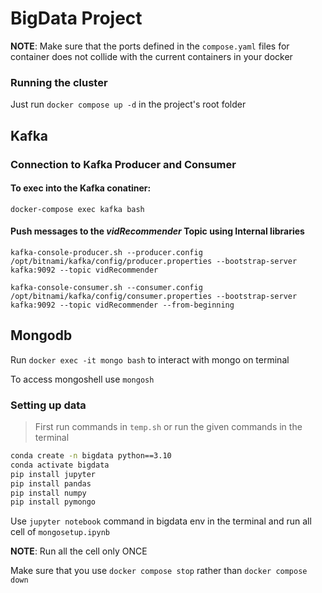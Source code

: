 # BigData Project

**NOTE**: Make sure that the ports defined in the `compose.yaml` files for container does not collide with the current containers in your docker

### Running the cluster
Just run `docker compose up -d` in the project's root folder
## Kafka
### Connection to Kafka Producer and Consumer
#### To exec into the Kafka conatiner:
`docker-compose exec kafka bash`

#### Push messages to the *vidRecommender* Topic using Internal libraries

`kafka-console-producer.sh --producer.config /opt/bitnami/kafka/config/producer.properties --bootstrap-server kafka:9092 --topic vidRecommender`


`kafka-console-consumer.sh --consumer.config /opt/bitnami/kafka/config/consumer.properties --bootstrap-server kafka:9092 --topic vidRecommender --from-beginning`

## Mongodb

Run `docker exec -it mongo bash` to interact with mongo on terminal

To access mongoshell use `mongosh`

### Setting up data

>First run commands in `temp.sh` or run the given commands in the terminal

```bash
conda create -n bigdata python==3.10
conda activate bigdata
pip install jupyter
pip install pandas
pip install numpy
pip install pymongo
```

Use `jupyter notebook` command in bigdata env in the terminal and run all cell of `mongosetup.ipynb`

**NOTE**: Run all the cell only ONCE

Make sure that you use `docker compose stop` rather than `docker compose down`

